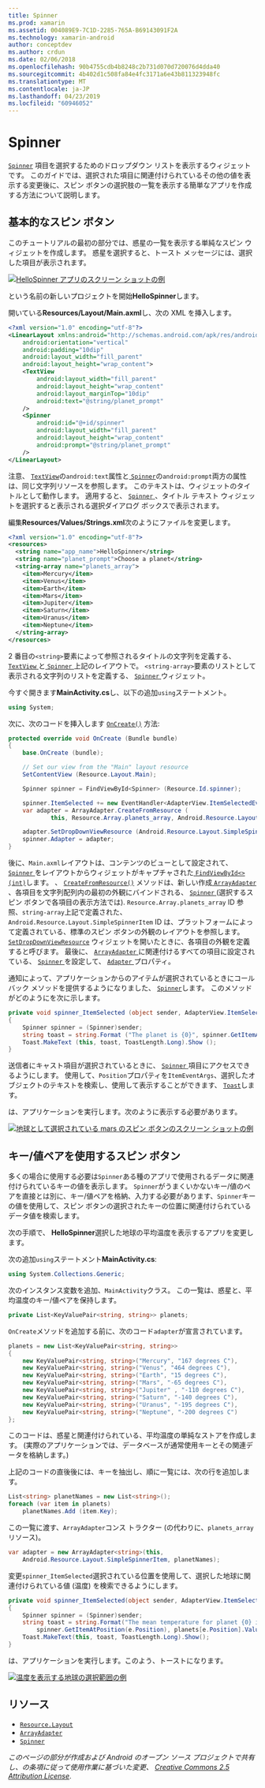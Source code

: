```yaml
---
title: Spinner
ms.prod: xamarin
ms.assetid: 004089E9-7C1D-2285-765A-B69143091F2A
ms.technology: xamarin-android
author: conceptdev
ms.author: crdun
ms.date: 02/06/2018
ms.openlocfilehash: 90b4755cdb4b8248c2b731d070d720076d4dda40
ms.sourcegitcommit: 4b402d1c508fa84e4fc3171a6e43b811323948fc
ms.translationtype: MT
ms.contentlocale: ja-JP
ms.lasthandoff: 04/23/2019
ms.locfileid: "60946052"
---
```

# <a name="spinner"></a>Spinner

[`Spinner`](https://developer.xamarin.com/api/type/Android.Widget.Spinner/) 項目を選択するためのドロップダウン リストを表示するウィジェットです。 このガイドでは、選択された項目に関連付けられているその他の値を表示する変更後に、スピン ボタンの選択肢の一覧を表示する簡単なアプリを作成する方法について説明します。

## <a name="basic-spinner"></a>基本的なスピン ボタン

このチュートリアルの最初の部分では、惑星の一覧を表示する単純なスピン ウィジェットを作成します。 惑星を選択すると、トースト メッセージには、選択した項目が表示されます。

[![HelloSpinner アプリのスクリーン ショットの例](spinner-images/01-example-screenshots-sml.png)](spinner-images/01-example-screenshots.png#lightbox)

という名前の新しいプロジェクトを開始**HelloSpinner**します。

開いている**Resources/Layout/Main.axml**し、次の XML を挿入します。

```xml
<?xml version="1.0" encoding="utf-8"?>
<LinearLayout xmlns:android="http://schemas.android.com/apk/res/android"
    android:orientation="vertical"
    android:padding="10dip"
    android:layout_width="fill_parent"
    android:layout_height="wrap_content">
    <TextView
        android:layout_width="fill_parent"
        android:layout_height="wrap_content"
        android:layout_marginTop="10dip"
        android:text="@string/planet_prompt"
    />
    <Spinner
        android:id="@+id/spinner"
        android:layout_width="fill_parent"
        android:layout_height="wrap_content"
        android:prompt="@string/planet_prompt"
    />
</LinearLayout>
```

注意、 [ `TextView`](https://developer.xamarin.com/api/type/Android.Widget.TextView/)の`android:text`属性と[ `Spinner`](https://developer.xamarin.com/api/type/Android.Widget.Spinner/)の`android:prompt`両方の属性は、同じ文字列リソースを参照します。 このテキストは、ウィジェットのタイトルとして動作します。 適用すると、 [ `Spinner` ](https://developer.xamarin.com/api/type/Android.Widget.Spinner/)、タイトル テキスト ウィジェットを選択すると表示される選択ダイアログ ボックスで表示されます。

編集**Resources/Values/Strings.xml**次のようにファイルを変更します。

```xml
<?xml version="1.0" encoding="utf-8"?>
<resources>
  <string name="app_name">HelloSpinner</string>
  <string name="planet_prompt">Choose a planet</string>
  <string-array name="planets_array">
    <item>Mercury</item>
    <item>Venus</item>
    <item>Earth</item>
    <item>Mars</item>
    <item>Jupiter</item>
    <item>Saturn</item>
    <item>Uranus</item>
    <item>Neptune</item>
  </string-array>
</resources>
```

2 番目の`<string>`要素によって参照されるタイトルの文字列を定義する、 [ `TextView` ](https://developer.xamarin.com/api/type/Android.Widget.TextView/)と[ `Spinner` ](https://developer.xamarin.com/api/type/Android.Widget.Spinner/)上記のレイアウトで。
`<string-array>`要素のリストとして表示される文字列のリストを定義する、 [ `Spinner` ](https://developer.xamarin.com/api/type/Android.Widget.Spinner/)ウィジェット。

今すぐ開きます**MainActivity.cs**し、以下の追加`using`ステートメント。

```csharp
using System;
```

次に、次のコードを挿入します [`OnCreate()`](https://developer.xamarin.com/api/member/Android.App.Activity.OnCreate/(Android.OS.Bundle))
方法:

```csharp
protected override void OnCreate (Bundle bundle)
{
    base.OnCreate (bundle);

    // Set our view from the "Main" layout resource
    SetContentView (Resource.Layout.Main);

    Spinner spinner = FindViewById<Spinner> (Resource.Id.spinner);

    spinner.ItemSelected += new EventHandler<AdapterView.ItemSelectedEventArgs> (spinner_ItemSelected);
    var adapter = ArrayAdapter.CreateFromResource (
            this, Resource.Array.planets_array, Android.Resource.Layout.SimpleSpinnerItem);

    adapter.SetDropDownViewResource (Android.Resource.Layout.SimpleSpinnerDropDownItem);
    spinner.Adapter = adapter;
}
```

後に、`Main.axml`レイアウトは、コンテンツのビューとして設定されて、 [ `Spinner` ](https://developer.xamarin.com/api/type/Android.Widget.Spinner/)をレイアウトからウィジェットがキャプチャされた[ `FindViewById<>(int)`](https://developer.xamarin.com/api/member/Android.App.Activity.FindViewById/p/System.Int32/)します。
、 [`CreateFromResource()`](https://developer.xamarin.com/api/member/Android.Widget.ArrayAdapter.CreateFromResource/p/Android.Content.Context/System.Int32/System.Int32/)
メソッドは、新しい作成[ `ArrayAdapter` ](https://developer.xamarin.com/api/type/Android.Widget.ArrayAdapter/)、各項目を文字列配列内の最初の外観にバインドされる、 [ `Spinner` ](https://developer.xamarin.com/api/type/Android.Widget.Spinner/) (選択するスピン ボタンで各項目の表示方法では). `Resource.Array.planets_array` ID 参照、`string-array`上記で定義された、 `Android.Resource.Layout.SimpleSpinnerItem` ID は、プラットフォームによって定義されている、標準のスピン ボタンの外観のレイアウトを参照します。
[`SetDropDownViewResource`](https://developer.xamarin.com/api/member/Android.Widget.ArrayAdapter.SetDropDownViewResource/p/System.Int32/)
ウィジェットを開いたときに、各項目の外観を定義すると呼びます。 最後に、 [ `ArrayAdapter` ](https://developer.xamarin.com/api/type/Android.Widget.ArrayAdapter/)に関連付けるすべての項目に設定されている、 [ `Spinner` ](https://developer.xamarin.com/api/type/Android.Widget.Spinner/)を設定して、 [ `Adapter` ](https://developer.xamarin.com/api/type/Android.Widget.ArrayAdapter)プロパティ。

通知によって、アプリケーションからのアイテムが選択されているときにコールバック メソッドを提供するようになりました、 [ `Spinner`](https://developer.xamarin.com/api/type/Android.Widget.Spinner/)します。 このメソッドがどのようにを次に示します。

```csharp
private void spinner_ItemSelected (object sender, AdapterView.ItemSelectedEventArgs e)
{
    Spinner spinner = (Spinner)sender;
    string toast = string.Format ("The planet is {0}", spinner.GetItemAtPosition (e.Position));
    Toast.MakeText (this, toast, ToastLength.Long).Show ();
}
```

送信者にキャスト項目が選択されているときに、 [ `Spinner` ](https://developer.xamarin.com/api/type/Android.Widget.Spinner/)項目にアクセスできるようにします。 使用して、`Position`プロパティを`ItemEventArgs`、選択したオブジェクトのテキストを検索し、使用して表示することができます、 [ `Toast`](https://developer.xamarin.com/api/type/Android.Widget.Toast/)します。

は、アプリケーションを実行します。次のように表示する必要があります。

[![地球として選択されている mars のスピン ボタンのスクリーン ショットの例](spinner-images/02-basic-example-sml.png)](spinner-images/02-basic-example.png#lightbox)

## <a name="spinner-using-keyvalue-pairs"></a>キー/値ペアを使用するスピン ボタン

多くの場合に使用する必要は`Spinner`ある種のアプリで使用されるデータに関連付けられているキーの値を表示します。 `Spinner`がうまくいかないキー/値のペアを直接とは別に、キー/値ペアを格納、入力する必要があります、`Spinner`キーの値を使用して、スピン ボタンの選択されたキーの位置に関連付けられているデータ値を検索します。 

次の手順で、 **HelloSpinner**選択した地球の平均温度を表示するアプリを変更します。

次の追加`using`ステートメント**MainActivity.cs**:

```csharp
using System.Collections.Generic;
```

次のインスタンス変数を追加、`MainActivity`クラス。
この一覧は、惑星と、平均温度のキー/値ペアを保持します。

```csharp
private List<KeyValuePair<string, string>> planets;
```

`OnCreate`メソッドを追加する前に、次のコード`adapter`が宣言されています。

```csharp
planets = new List<KeyValuePair<string, string>>
{
    new KeyValuePair<string, string>("Mercury", "167 degrees C"),
    new KeyValuePair<string, string>("Venus", "464 degrees C"),
    new KeyValuePair<string, string>("Earth", "15 degrees C"),
    new KeyValuePair<string, string>("Mars", "-65 degrees C"),
    new KeyValuePair<string, string>("Jupiter" , "-110 degrees C"),
    new KeyValuePair<string, string>("Saturn", "-140 degrees C"),
    new KeyValuePair<string, string>("Uranus", "-195 degrees C"),
    new KeyValuePair<string, string>("Neptune", "-200 degrees C")
};
```

このコードは、惑星と関連付けられている、平均温度の単純なストアを作成します。 (実際のアプリケーションでは、データベースが通常使用キーとその関連データを格納します。)

上記のコードの直後後には、キーを抽出し、順に一覧には、次の行を追加します。

```csharp
List<string> planetNames = new List<string>();
foreach (var item in planets)
    planetNames.Add (item.Key);
```

この一覧に渡す、`ArrayAdapter`コンス トラクター (の代わりに、`planets_array`リソース)。

```csharp
var adapter = new ArrayAdapter<string>(this,
    Android.Resource.Layout.SimpleSpinnerItem, planetNames);
```

変更`spinner_ItemSelected`選択されている位置を使用して、選択した地球に関連付けられている値 (温度) を検索できるようにします。

```csharp
private void spinner_ItemSelected(object sender, AdapterView.ItemSelectedEventArgs e)
{
    Spinner spinner = (Spinner)sender;
    string toast = string.Format("The mean temperature for planet {0} is {1}",
        spinner.GetItemAtPosition(e.Position), planets[e.Position].Value);
    Toast.MakeText(this, toast, ToastLength.Long).Show();
}
```

は、アプリケーションを実行します。このよう、トーストになります。

[![温度を表示する地球の選択範囲の例](spinner-images/03-keyvalue-example-sml.png)](spinner-images/03-keyvalue-example.png#lightbox)
   
  

## <a name="resources"></a>リソース

-   [`Resource.Layout`](https://developer.xamarin.com/api/type/Android.Resource+Layout/) 
-   [`ArrayAdapter`](https://developer.xamarin.com/api/type/Android.Widget.ArrayAdapter/) 
-   [`Spinner`](https://developer.xamarin.com/api/type/Android.Widget.Spinner/) 

*このページの部分が作成および Android のオープン ソース プロジェクトで共有し、の条項に従って使用作業に基づいた変更、*
[*Creative Commons 2.5 Attribution License*](http://creativecommons.org/licenses/by/2.5/).
